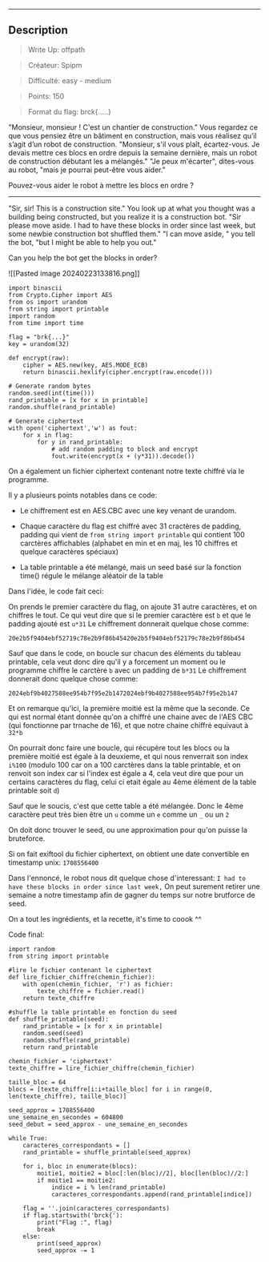  

---

  

## Description

  

> Write Up: offpath<br>

> Créateur: Spipm<br>

> Difficulté: easy - medium<br>

> Points: 150<br>

> Format du flag: brck{.....}<br>


"Monsieur, monsieur ! C'est un chantier de construction." Vous regardez ce que vous pensiez être un bâtiment en construction, mais vous réalisez qu’il s’agit d’un robot de construction. "Monsieur, s'il vous plaît, écartez-vous. Je devais mettre ces blocs en ordre depuis la semaine dernière, mais un robot de construction débutant les a mélangés." "Je peux m'écarter", dites-vous au robot, "mais je pourrai peut-être vous aider." 


Pouvez-vous aider le robot à mettre les blocs en ordre ?

---
  
"Sir, sir! This is a construction site." You look up at what you thought was a building being constructed, but you realize it is a construction bot. "Sir please move aside. I had to have these blocks in order since last week, but some newbie construction bot shuffled them." "I can move aside, " you tell the bot, "but I might be able to help you out."  
  

Can you help the bot get the blocks in order?

![[Pasted image 20240223133816.png]]

```
import binascii
from Crypto.Cipher import AES
from os import urandom
from string import printable
import random
from time import time

flag = "brk{...}"
key = urandom(32)

def encrypt(raw):
	cipher = AES.new(key, AES.MODE_ECB)
	return binascii.hexlify(cipher.encrypt(raw.encode()))

# Generate random bytes
random.seed(int(time()))
rand_printable = [x for x in printable]
random.shuffle(rand_printable)

# Generate ciphertext
with open('ciphertext','w') as fout:
	for x in flag:
		for y in rand_printable:
			# add random padding to block and encrypt
			fout.write(encrypt(x + (y*31)).decode())
```

On a également un fichier ciphertext contenant notre texte chiffré via le programme.


Il y a plusieurs points notables dans ce code:

- Le chiffrement est en AES.CBC avec une key venant de urandom.

- Chaque caractère du flag est chiffré avec 31 cractères de padding, padding qui vient de 
	```from string import printable``` qui contient 100 carctères affichables (alpĥabet en min et en maj, les 10 chiffres et quelque caractères spéciaux)

-  La table printable a été mélangé, mais un seed basé sur la fonction time() régule le mélange aléatoir de la table



Dans l'idée, le code fait ceci:

On prends le premier caractère du flag, on ajoute 31 autre caractères, et on chiffres le tout.
Ce qui veut dire que si le premier caractère est ```b``` et que le padding ajouté est ```u*31``` 
Le chiffrement donnerait quelque chose comme:

```20e2b5f9404ebf52719c78e2b9f86b45420e2b5f9404ebf52179c78e2b9f86b454```

Sauf que dans le code, on boucle sur chacun des éléments du tableau printable, cela veut donc dire qu'il y a forcement un moment ou le programme chiffre le carctère ```b``` avec un padding de ```b*31``` 
Le chiffrement donnerait donc quelque chose comme:

```2024ebf9b4027588ee954b7f95e2b1472024ebf9b4027588ee954b7f95e2b147```

Et on remarque qu'ici, la première moitié est la même que la seconde. 
Ce qui est normal étant donnée qu'on a chiffré une chaine avec de l'AES CBC (qui fonctionne par trnache de 16), et que notre chaine chiffré equivaut à ```32*b```

On pourrait donc faire une boucle, qui récupère tout les blocs ou la première moitié est égale à la deuxieme, et qui nous renverrait son index ```i%100``` (modulo 100 car on a 100 carctères dans la table printable, et on renvoit son index car si l'index est égale a 4, cela veut dire que pour un certains caractères du flag, celui ci etait égale au 4ème élément de la table printable soit ```d```)

Sauf que le soucis, c'est que cette table a été mélangée. Donc le 4ème caractère peut très bien être un ```u``` comme un ```e``` comme un ```_``` ou  un ```2```

On doit donc trouver le seed, ou une approximation pour qu'on puisse la bruteforce.

Si on fait exiftool du fichier ciphertext, on obtient une date convertible en timestamp unix:
```1708556400```

Dans l'ennoncé, le robot nous dit quelque chose d'interessant:
```I had to have these blocks in order since last week,```
On peut surement retirer une semaine a notre timestamp afin de gagner du temps sur notre brutforce de seed.

On a tout les ingrédients, et la recette, it's time to coook ^^

Code final:

```
import random
from string import printable

#lire le fichier contenant le ciphertext
def lire_fichier_chiffre(chemin_fichier):
	with open(chemin_fichier, 'r') as fichier:
		texte_chiffre = fichier.read()
	return texte_chiffre

#shuffle la table printable en fonction du seed
def shuffle_printable(seed):
	rand_printable = [x for x in printable]
	random.seed(seed)
	random.shuffle(rand_printable)
	return rand_printable 

chemin_fichier = 'ciphertext'
texte_chiffre = lire_fichier_chiffre(chemin_fichier)

taille_bloc = 64
blocs = [texte_chiffre[i:i+taille_bloc] for i in range(0, len(texte_chiffre), taille_bloc)]

seed_approx = 1708556400
une_semaine_en_secondes = 604800
seed_debut = seed_approx - une_semaine_en_secondes
  
while True:
	caracteres_correspondants = []
	rand_printable = shuffle_printable(seed_approx)
	
	for i, bloc in enumerate(blocs):
		moitie1, moitie2 = bloc[:len(bloc)//2], bloc[len(bloc)//2:]
		if moitie1 == moitie2:
			indice = i % len(rand_printable)
			caracteres_correspondants.append(rand_printable[indice])
	
	flag = ''.join(caracteres_correspondants)
	if flag.startswith('brck{'):
		print("Flag :", flag)
		break
	else:
		print(seed_approx)
		seed_approx -= 1
```
